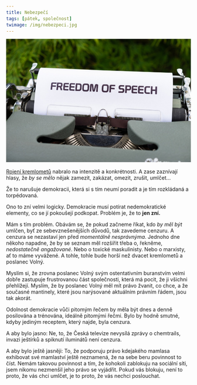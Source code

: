 ```yaml
---
title: Nebezpečí
tags: [pátek, společnost]
twimage: /img/nebezpeci.jpg
---
```


![cover](/img/nebezpeci.jpg)

[Rojení kremlometů](https://www.info.cz/nazory/ceske-rusofilstvi-v-kostce-poznate-sve-oblibene-kremlomety) nabralo na intenzitě a konkrétnosti. A zase zaznívají hlasy, že _by se mělo_ nějak zamezit, zakázat, omezit, zrušit, umlčet...

Že to narušuje demokracii, která si s tím neumí poradit a je tím rozkládaná a torpédovaná.

Ono to zní velmi logicky. Demokracie musí potírat nedemokratické elementy, co se jí pokoušejí podkopat. Problém je, že to **jen zní.**

Mám s tím problém. Obávám se, že pokud začneme říkat, kdo _by měl být_ umlčen, byť ze sebevznešenějších důvodů, tak zavedeme cenzuru. A cenzura se nezastaví jen před _momentálně nesprávnýma_. Jednoho dne někoho napadne, že by se seznam měl rozšířit třeba o, řekněme, _nedostatečně angažované_. Nebo o toxické maskulinisty. Nebo o marxisty, ať to máme vyvážené. A tohle, tohle bude horší než dvacet kremlometů a poslanec Volný.

Myslím si, že zrovna poslanec Volný svým ostentativním buranstvím velmi dobře zastupuje frustrovanou část společnosti, která má pocit, že ji všichni přehlížejí. Myslím, že by poslanec Volný měl mít právo žvanit, co chce, a že současné mantinely, které jsou narýsované aktuálním právním řádem, jsou tak akorát.

Odolnost demokracie vůči pitomým řečem by měla být dnes a denně posilována a trénována, ideálně pitomými řečmi. Bylo by hodně smutné, kdyby jediným receptem, který najde, byla cenzura.

A aby bylo jasno: Ne, to, že Česká televize nevysílá zprávy o chemtrails, invazi ještírků a spiknutí iluminátů není cenzura.

A aby bylo ještě jasněji: To, že podporuju právo kdejakého mamlasa exhibovat své mamlaství ještě neznamená, že na sebe beru povinnost to číst. Nemám takovou povinnost a tím, že kohokoli zablokuju na sociální síti, jsem nikomu nezmenšil jeho právo se vyjádřit. Pokud vás blokuju, není to proto, že vás chci umlčet, je to proto, že vás nechci poslouchat.